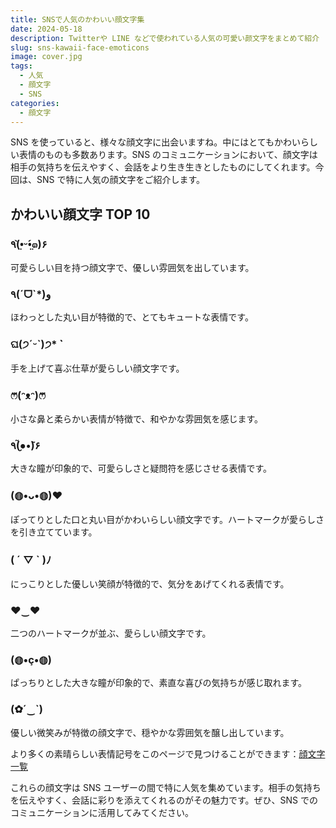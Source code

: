 ```yaml
---
title: SNSで人気のかわいい顔文字集
date: 2024-05-18
description: Twitterや LINE などで使われている人気の可愛い颜文字をまとめて紹介
slug: sns-kawaii-face-emoticons
image: cover.jpg
tags:
  - 人気
  - 顔文字
  - SNS
categories:
  - 顔文字
---
```


SNS を使っていると、様々な顔文字に出会いますね。中にはとてもかわいらしい表情のものも多数あります。SNS のコミュニケーションにおいて、顔文字は相手の気持ちを伝えやすく、会話をより生き生きとしたものにしてくれます。今回は、SNS で特に人気の顔文字をご紹介します。

## かわいい顔文字 TOP 10

### ٩(•̤̀ᵕ•̤́๓)۶

可愛らしい目を持つ顔文字で、優しい雰囲気を出しています。

### ٩(ˊᗜˋ\*)و

ほわっとした丸い目が特徴的で、とてもキュートな表情です。

### ଘ(੭ˊᵕˋ)੭\* ̀ˋ

手を上げて喜ぶ仕草が愛らしい顔文字です。

### ෆ⃛(ᵔᴥᵔ)ෆ⃛

小さな鼻と柔らかい表情が特徴で、和やかな雰囲気を感じます。

### ٩(●̮̮̃•̃)۶

大きな瞳が印象的で、可愛らしさと疑問符を感じさせる表情です。

### (◍•ᴗ•◍)❤

ぽってりとした口と丸い目がかわいらしい顔文字です。ハートマークが愛らしさを引き立てています。

### ( ´ ▽ ` )ﾉ

にっこりとした優しい笑顔が特徴的で、気分をあげてくれる表情です。

### ♥‿♥

二つのハートマークが並ぶ、愛らしい顔文字です。

### (◍•ç•◍)

ぱっちりとした大きな瞳が印象的で、素直な喜びの気持ちが感じ取れます。

### (✿´‿`)

優しい微笑みが特徴の顔文字で、穏やかな雰囲気を醸し出しています。

より多くの素晴らしい表情記号をこのページで見つけることができます：[顔文字一覧](https://ikaomoji.com)

これらの顔文字は SNS ユーザーの間で特に人気を集めています。相手の気持ちを伝えやすく、会話に彩りを添えてくれるのがその魅力です。ぜひ、SNS でのコミュニケーションに活用してみてください。
